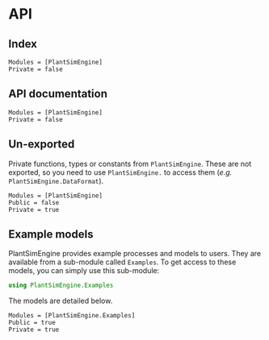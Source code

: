 # API

## Index

```@index
Modules = [PlantSimEngine]
Private = false
```

## API documentation

```@autodocs
Modules = [PlantSimEngine]
Private = false
```

## Un-exported

Private functions, types or constants from `PlantSimEngine`. These are not exported, so you need to use `PlantSimEngine.` to access them (*e.g.* `PlantSimEngine.DataFormat`). 

```@autodocs
Modules = [PlantSimEngine]
Public = false
Private = true
```

## Example models

PlantSimEngine provides example processes and models to users. They are available from a sub-module called `Examples`. To get access to these models, you can simply use this sub-module:

```julia
using PlantSimEngine.Examples
```

The models are detailed below.

```@autodocs
Modules = [PlantSimEngine.Examples]
Public = true
Private = true
```
